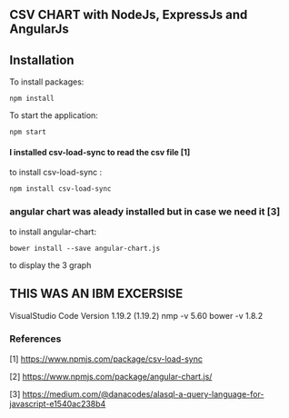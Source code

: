 
## CSV CHART with NodeJs, ExpressJs and AngularJs


## Installation

To install packages: 
```
npm install
```
To start the application: 
```
npm start
```

#### I installed csv-load-sync to read the csv file [1]
to install csv-load-sync : 
```
npm install csv-load-sync
```

### angular chart was aleady installed but in case we need it [3]
to install angular-chart: 
```
bower install --save angular-chart.js
```


to display the 3 graph



## THIS WAS AN IBM EXCERSISE 


VisualStudio Code Version 1.19.2 (1.19.2)
nmp -v 5.60
bower -v 1.8.2


### References 

[1] https://www.npmjs.com/package/csv-load-sync

[2] https://www.npmjs.com/package/angular-chart.js/

[3] https://medium.com/@danacodes/alasql-a-query-language-for-javascript-e1540ac238b4 